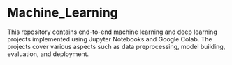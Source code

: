 # Machine_Learning
This repository contains end-to-end machine learning and deep learning projects implemented using Jupyter Notebooks  and Google Colab. The projects cover various aspects such as data preprocessing, model building, evaluation, and deployment.
